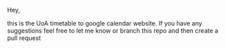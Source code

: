 Hey,

this is the UoA timetable to google calendar website. 
If you have any suggestions feel free to let me know or branch this repo and then create a pull request
